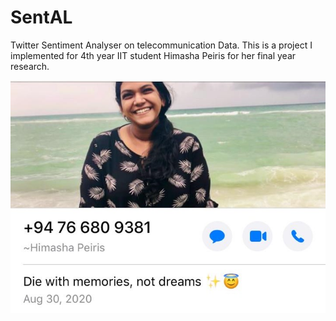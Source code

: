 # SentAL

Twitter Sentiment Analyser on telecommunication Data.
This is a project I implemented for 4th year IIT student Himasha Peiris for her final year research. 

![Alt Text](HimashaPeiris.jpeg)
